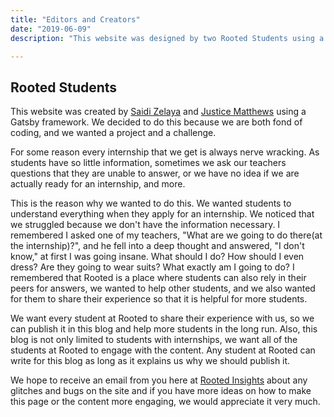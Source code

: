 ```yaml
---
title: "Editors and Creators"
date: "2019-06-09"
description: "This website was designed by two Rooted Students using a Gatsby Framework. They decided to do this so that their peers could read about their experiences, what to expect, and learn  helpful tips  when applying for an internship. This was solely written by Rooted Students who have the power to edit, and create more engaging content."

---
```


## Rooted Students

This website was created by [Saidi Zelaya](https://github.com/SaidiElle) and [Justice Matthews](https://github.com/Demonitized) using a Gatsby framework. We decided to do this because we are both fond of coding, and we wanted a project and a challenge.

For some reason every internship that we get is always nerve wracking. As students have so little information, sometimes we ask our teachers questions that they are unable to answer, or we have no idea if we are actually ready for an internship, and more.

This is the reason why we wanted to do this. We wanted students to understand everything when they apply for an internship. We noticed that we struggled because we don't have the information necessary. I remembered I asked one of my teachers, "What are we going to do there(at the internship)?", and he fell into a deep thought and answered, "I don't know," at first I was going insane. What should I do? How should I even dress? Are they going to wear suits? What exactly am I going to do? I remembered that Rooted is a place where students can also rely in their peers for answers, we wanted to help other students, and we also wanted for them to share their experience so that it is helpful for more students.

We want every student at Rooted to share their experience with us, so we can publish it in this blog and help more students in the long run. Also, this blog is not only limited to students with internships, we want all of the students at Rooted to engage with the content. Any student at Rooted can write for this blog as long as it explains us why we should publish it.

We hope to receive an email from you here at [Rooted Insights](rootedinsights@gmail.com) about any glitches and bugs on the site and if you have more ideas on how to make this page or the content more engaging, we would appreciate it very much.
